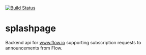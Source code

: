 [![Build Status](https://travis-ci.org/flowcommerce/splashpage.svg?branch=master)](https://travis-ci.org/flowcommerce/splashpage)

splashpage
==========

Backend api for www.flow.io supporting subscription requests to announcements from Flow.

